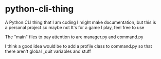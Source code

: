 # python-cli-thing

A Python CLI thing that I am coding
I might make documentation, but this is a personal project so maybe not
It's for a game I play, feel free to use

The "main" files to pay attention to are manager.py and command.py

I think a good idea would be to add a profile class to command.py so that there aren't global _quit variables and stuff
